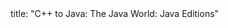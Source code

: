 <frontmatter>
title: "C++ to Java: The Java World: Java Editions"
</frontmatter>

<include src="navbar.md" boilerplate />

<include src="unit-inPage-asFlat.md" boilerplate />